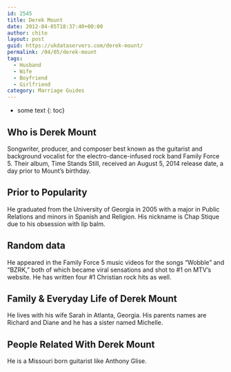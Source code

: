 ```yaml
---
id: 2545
title: Derek Mount
date: 2012-04-05T18:37:40+00:00
author: chito
layout: post
guid: https://ukdataservers.com/derek-mount/
permalink: /04/05/derek-mount
tags:
  - Husband
  - Wife
  - Boyfriend
  - Girlfriend
category: Marriage Guides
---
```


* some text
{: toc}


## Who is  Derek Mount
                  
                  
                  
Songwriter, producer, and composer best known as the guitarist and background vocalist for the electro-dance-infused rock band Family Force 5. Their album, Time Stands Still, received an August 5, 2014 release date, a day prior to Mount&#8217;s birthday.
                  
                
                
                
## Prior to Popularity 
                  
                  
                  
He graduated from the University of Georgia in 2005 with a major in Public Relations and minors in Spanish and Religion. His nickname is Chap Stique due to his obsession with lip balm.
                  
                
                
                
## Random data 
                  
                  
                  
He appeared in the Family Force 5 music videos for the songs &#8220;Wobble&#8221; and &#8220;BZRK,&#8221; both of which became viral sensations and shot to #1 on MTV&#8217;s website. He has written four #1 Christian rock hits as well.
                  
                
                
                
## Family & Everyday Life of Derek Mount
                  
                  
                  
He lives with his wife Sarah in Atlanta, Georgia. His parents names are Richard and Diane and he has a sister named Michelle.
                  
                
                
                
## People Related With  Derek Mount
                  
                  
                  
He is a Missouri born guitarist like Anthony Glise.
                  
                
              
            
          
          
          
    
    
  
